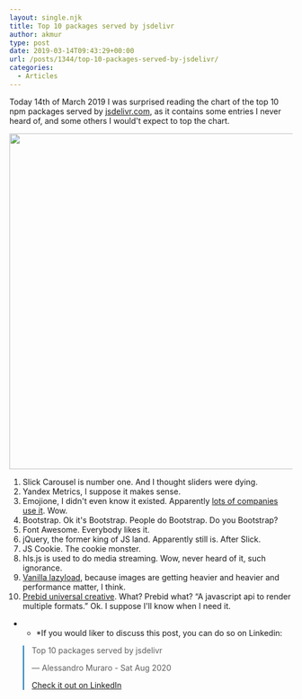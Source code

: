 ```yaml
---
layout: single.njk
title: Top 10 packages served by jsdelivr
author: akmur
type: post
date: 2019-03-14T09:43:29+00:00
url: /posts/1344/top-10-packages-served-by-jsdelivr/
categories:
  - Articles
---
```


Today 14th of March 2019 I was surprised reading the chart of the top 10 npm packages served by [jsdelivr.com][1], as it contains some entries I never heard of, and some others I would't expect to top the chart.

<img class="alignnone wp-image-1367" src="https://muraro.xyz/wp/wp-content/uploads/2019/03/Screenshot-2019-03-15-at-14.08.18.png" alt="" width="599" height="598" srcset="https://vccw.test/wp-content/uploads/2019/03/Screenshot-2019-03-15-at-14.08.18.png 1106w, https://vccw.test/wp-content/uploads/2019/03/Screenshot-2019-03-15-at-14.08.18-150x150.png 150w, https://vccw.test/wp-content/uploads/2019/03/Screenshot-2019-03-15-at-14.08.18-300x300.png 300w, https://vccw.test/wp-content/uploads/2019/03/Screenshot-2019-03-15-at-14.08.18-768x767.png 768w, https://vccw.test/wp-content/uploads/2019/03/Screenshot-2019-03-15-at-14.08.18-721x720.png 721w" sizes="(max-width: 599px) 100vw, 599px" />

1. Slick Carousel is number one. And I thought sliders were dying.
2. Yandex Metrics, I suppose it makes sense.
3. Emojione, I didn't even know it existed. Apparently [lots of companies use it][2]. Wow.
4. Bootstrap. Ok it's Bootstrap. People do Bootstrap. Do you Bootstrap?
5. Font Awesome. Everybody likes it.
6. jQuery, the former king of JS land. Apparently still is. After Slick.
7. JS Cookie. The cookie monster.
8. hls.js is used to do media streaming. Wow, never heard of it, such ignorance.
9. [Vanilla lazyload][3], because images are getting heavier and heavier and performance matter, I think.
10. [Prebid universal creative][4]. What? Prebid what? &#8220;A javascript api to render multiple formats.&#8221; Ok. I suppose I'll know when I need it.

- - \*If you would liker to discuss this post, you can do so on Linkedin:

<blockquote class="blockquote__linkedin data-lang=" style="border-color: #1D77B5;">
  <p dir="ltr" lang="en">
    Top 10 packages served by jsdelivr
  </p> — Alessandro Muraro - Sat Aug 2020

  <p>
    <a href="https://www.linkedin.com/feed/update/urn:li:activity:6512265502495109120/">Check it out on LinkedIn</a>
  </p>
</blockquote>

[1]: http://jsdelivr.com
[2]: https://www.emojione.com/discover/apps
[3]: https://www.npmjs.com/package/vanilla-lazyload
[4]: https://github.com/prebid/prebid-universal-creative
